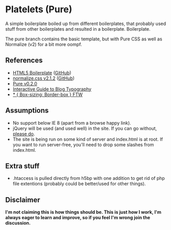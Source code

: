 # Platelets (Pure)

A simple boilerplate boiled up from different boilerplates, that probably used stuff from other boilerplates and resulted in a boilerplate. Boilerplate.

The pure branch contains the basic template, but with Pure CSS as well as Normalize (v2) for a bit more oompf.

## References

* [HTML5 Boilerplate](http://html5boilerplate.com/) ([GitHub](https://github.com/h5bp/html5-boilerplate))
* [normalize.css v2.1.2](http://necolas.github.io/normalize.css/) ([GitHub](https://github.com/necolas/normalize.css/))
* [Pure v0.2.0](http://purecss.io/)
* [Interactive Guide to Blog Typography](http://www.kaikkonendesign.fi/typography)
* [* { Box-sizing: Border-box } FTW](http://www.paulirish.com/2012/box-sizing-border-box-ftw/)

## Assumptions

* No support below IE 8 (apart from a browse happy link).
* jQuery will be used (and used well) in the site. If you can go without, [please do](http://remysharp.com/2013/04/19/i-know-jquery-now-what/).
* The site is being run on some kind of server and index.html is at root. If you want to run server-free, you'll need to drop some slashes from index.html.

## Extra stuff

* .htaccess is pulled directly from h5bp with one addition to get rid of php file extentions (probably could be better/used for other things).

## Disclaimer

**I'm not claiming this is how things should be. This is just how I work, I'm always eager to learn and improve, so if you feel I'm wrong join the discussion.**